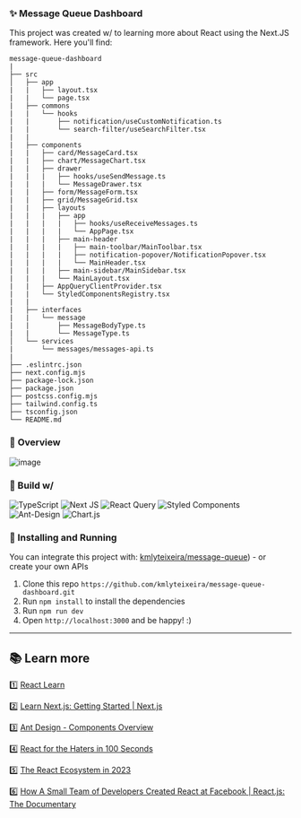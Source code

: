 ### :sparkles: Message Queue Dashboard
This project was created w/ to learning more about React using the Next.JS framework. Here you'll find:
```
message-queue-dashboard
|
├── src
│   ├── app
|   |   ├── layout.tsx
|   |   └── page.tsx
|   ├── commons
|   |   └── hooks
|   |       ├── notification/useCustomNotification.ts
|   |       └── search-filter/useSearchFilter.tsx
|   |
|   ├── components
|   |   ├── card/MessageCard.tsx
|   |   ├── chart/MessageChart.tsx
|   |   ├── drawer
|   |   |   ├── hooks/useSendMessage.ts
|   |   |   └── MessageDrawer.tsx
|   |   ├── form/MessageForm.tsx
|   |   ├── grid/MessageGrid.tsx
|   |   ├── layouts
|   |   |   ├── app
|   |   |   |   ├── hooks/useReceiveMessages.ts
|   |   |   |   └── AppPage.tsx
|   |   |   ├── main-header
|   |   |   |   ├── main-toolbar/MainToolbar.tsx
|   |   |   |   ├── notification-popover/NotificationPopover.tsx
|   |   |   |   └── MainHeader.tsx
|   |   |   ├── main-sidebar/MainSidebar.tsx
|   |   |   └── MainLayout.tsx
|   |   ├── AppQueryClientProvider.tsx
|   |   └── StyledComponentsRegistry.tsx
|   |
|   ├── interfaces
|   |   └── message
|   |       ├── MessageBodyType.ts
|   |       └── MessageType.ts
│   └── services
|       └── messages/messages-api.ts
|
├── .eslintrc.json
├── next.config.mjs
├── package-lock.json
├── package.json
├── postcss.config.mjs
├── tailwind.config.ts
├── tsconfig.json
└── README.md
```
### :eyes: __Overview__
![image](https://github.com/kmlyteixeira/message-queue-dashboard/assets/101020416/d936686c-78d5-475a-9008-6a19b32cbc41)

### :hammer: Build w/
![TypeScript](https://img.shields.io/badge/typescript-%23007ACC.svg?style=for-the-badge&logo=typescript&logoColor=white)
![Next JS](https://img.shields.io/badge/Next-black?style=for-the-badge&logo=next.js&logoColor=white)
![React Query](https://img.shields.io/badge/-React%20Query-FF4154?style=for-the-badge&logo=react%20query&logoColor=white)
![Styled Components](https://img.shields.io/badge/styled--components-DB7093?style=for-the-badge&logo=styled-components&logoColor=white)
![Ant-Design](https://img.shields.io/badge/-AntDesign-%230170FE?style=for-the-badge&logo=ant-design&logoColor=white)
![Chart.js](https://img.shields.io/badge/chart.js-F5788D.svg?style=for-the-badge&logo=chart.js&logoColor=white)


### :runner: Installing and Running

You can integrate this project with: [kmlyteixeira/message-queue](https://github.com/kmlyteixeira/message-queue)) - or create your own APIs
1.  Clone this repo `https://github.com/kmlyteixeira/message-queue-dashboard.git`
4.  Run `npm install` to install the dependencies 
5.  Run `npm run dev`
6.  Open `http://localhost:3000` and be happy! :)

---
## :books: __Learn more__
:one: [React Learn](https://react.dev/learn)

:two: [Learn Next.js: Getting Started | Next.js](nextjs.org)

:three: [Ant Design - Components Overview](https://ant.design/components/overview)

:four: [React for the Haters in 100 Seconds](https://www.youtube.com/watch?v=HyWYpM_S-2c)

:five: [The React Ecosystem in 2023](https://www.youtube.com/watch?v=6j9tnGMbm2c)

:six: [How A Small Team of Developers Created React at Facebook | React.js: The Documentary](https://www.youtube.com/watch?v=8pDqJVdNa44&list=PLtEPUaeDclku1ECmuN3IsUimHApukWIOf)
